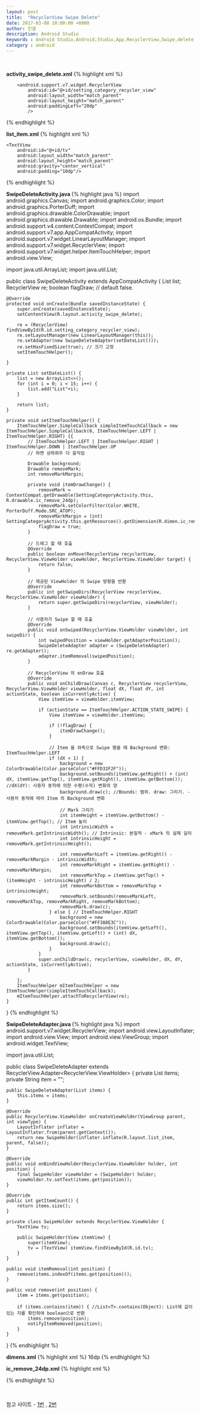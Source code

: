 ```yaml
---
layout: post
title:  "RecyclerView Swipe Delete"
date: 2017-03-08 10:00:00 +0900
author: 민갤
description: Android Studio 
keywords : Android Studio,Android,Studio,App,RecyclerView,Swipe,delete,Touch,List
category : android
---
```


<br>

<strong class="h2">activity_swipe_delete.xml</strong>
{% highlight xml %}
<?xml version="1.0" encoding="utf-8"?>
<RelativeLayout
    xmlns:android="http://schemas.android.com/apk/res/android"
    android:layout_width="match_parent"
    android:layout_height="match_parent"
    android:background="#FFFFFFFF"
    android:orientation="vertical">

        <android.support.v7.widget.RecyclerView
            android:id="@+id/setting_category_recycler_view"
            android:layout_width="match_parent"
            android:layout_height="match_parent"
            android:paddingLeft="20dp"
            />
</RelativeLayout>
{% endhighlight %}
<br>

<strong class="h2">list_item.xml</strong>
{% highlight xml %}
<?xml version="1.0" encoding="utf-8"?>
<FrameLayout
    xmlns:android="http://schemas.android.com/apk/res/android"
    android:layout_width="match_parent"
    android:layout_height="50dp">

    <TextView
        android:id="@+id/tv"
        android:layout_width="match_parent"
        android:layout_height="match_parent"
        android:gravity="center_vertical"
        android:padding="10dp"/>
</FrameLayout>
{% endhighlight %}
<br>

<strong class="h2"> SwipeDeleteActivity.java </strong>
{% highlight java %}
import android.graphics.Canvas;
import android.graphics.Color;
import android.graphics.PorterDuff;
import android.graphics.drawable.ColorDrawable;
import android.graphics.drawable.Drawable;
import android.os.Bundle;
import android.support.v4.content.ContextCompat;
import android.support.v7.app.AppCompatActivity;
import android.support.v7.widget.LinearLayoutManager;
import android.support.v7.widget.RecyclerView;
import android.support.v7.widget.helper.ItemTouchHelper;
import android.view.View;

import java.util.ArrayList;
import java.util.List;

public class SwipeDeleteActivity extends AppCompatActivity {
    List list;
    RecyclerView re;
    boolean flagDraw; // default false.

    @Override
    protected void onCreate(Bundle savedInstanceState) {
        super.onCreate(savedInstanceState);
        setContentView(R.layout.activity_swipe_delete);

        re = (RecyclerView) findViewById(R.id.setting_category_recycler_view);
        re.setLayoutManager(new LinearLayoutManager(this));
        re.setAdapter(new SwipeDeleteAdapter(setDateList()));
        re.setHasFixedSize(true); // 크기 고정
        setItemTouchHelper();

    }

    private List setDateList() {
        list = new ArrayList<>();
        for (int i = 0; i < 15; i++) {
            list.add("List"+i);
        }

        return list;
    }

    private void setItemTouchHelper() {
        ItemTouchHelper.SimpleCallback simpleItemTouchCallback = new ItemTouchHelper.SimpleCallback(0, ItemTouchHelper.LEFT | ItemTouchHelper.RIGHT) {{
            // ItemTouchHelper.LEFT | ItemTouchHelper.RIGHT | ItemTouchHelper.DOWN | ItemTouchHelper.UP
            // 하면 상하좌우 다 움직임

            Drawable background;
            Drawable removeMark;
            int removeMarkMargin;

            private void itemDrawChange() {
                removeMark = ContextCompat.getDrawable(SettingCategoryActivity.this, R.drawable.ic_remove_24dp);
                removeMark.setColorFilter(Color.WHITE, PorterDuff.Mode.SRC_ATOP);
                removeMarkMargin = (int) SettingCategoryActivity.this.getResources().getDimension(R.dimen.ic_remove_margin);
                flagDraw = true;
            }

            // 드래그 할 때 호출
            @Override
            public boolean onMove(RecyclerView recyclerView, RecyclerView.ViewHolder viewHolder, RecyclerView.ViewHolder target) {
                return false;
            }

            // 제공된 ViewHolder 의 Swipe 방향을 반환
            @Override
            public int getSwipeDirs(RecyclerView recyclerView, RecyclerView.ViewHolder viewHolder) {
                return super.getSwipeDirs(recyclerView, viewHolder);
            }

            // 사용자가 Swipe 할 때 호출
            @Override
            public void onSwiped(RecyclerView.ViewHolder viewHolder, int swipeDir) {
                int swipedPosition = viewHolder.getAdapterPosition();
                SwipeDeleteAdapter adapter = (SwipeDeleteAdapter) re.getAdapter();
                adapter.itemRemoval(swipedPosition);
            }

            // RecyclerView 의 onDraw 호출
            @Override
            public void onChildDraw(Canvas c, RecyclerView recyclerView, RecyclerView.ViewHolder viewHolder, float dX, float dY, int actionState, boolean isCurrentlyActive) {
                View itemView = viewHolder.itemView;

                if (actionState == ItemTouchHelper.ACTION_STATE_SWIPE) {
                    View itemView = viewHolder.itemView;

                    if (!flagDraw) {
                        itemDrawChange();
                    }

                    // Item 을 좌측으로 Swipe 했을 때 Background 변화: ItemTouchHelper.LEFT
                    if (dX < 1) {
                        background = new ColorDrawable(Color.parseColor("#FFD32F2F"));
                        background.setBounds(itemView.getRight() + (int) dX, itemView.getTop(), itemView.getRight(), itemView.getBottom()); //dX(dY): 사용자 동작에 의한 수평(수직) 변화의 양
                        background.draw(c); //Bounds: 범위. draw: 그리기. - 사용자 동작에 따라 Item 의 Background 변화

                        // Mark 그리기
                        int itemHeight = itemView.getBottom() - itemView.getTop(); // Item 높이
                        int intrinsicWidth = removeMark.getIntrinsicWidth(); // Intrinsic: 본질적 - xMark 의 실제 길이
                        int intrinsicHeight = removeMark.getIntrinsicHeight();

                        int removeMarkLeft = itemView.getRight() - removeMarkMargin - intrinsicWidth;
                        int removeMarkRight = itemView.getRight() - removeMarkMargin;
                        int removeMarkTop = itemView.getTop() + (itemHeight - intrinsicHeight) / 2;
                        int removeMarkBottom = removeMarkTop + intrinsicHeight;
                        removeMark.setBounds(removeMarkLeft, removeMarkTop, removeMarkRight, removeMarkBottom);
                        removeMark.draw(c);
                    } else { // ItemTouchHelper.RIGHT
                        background = new ColorDrawable(Color.parseColor("#FF388E3C"));
                        background.setBounds(itemView.getLeft(), itemView.getTop(), itemView.getLeft() + (int) dX, itemView.getBottom());
                        background.draw(c);
                    }
                }
                super.onChildDraw(c, recyclerView, viewHolder, dX, dY, actionState, isCurrentlyActive);
            }

        };
        ItemTouchHelper mItemTouchHelper = new ItemTouchHelper(simpleItemTouchCallback);
        mItemTouchHelper.attachToRecyclerView(re);
    }
}
{% endhighlight %}
<br>

<strong class="h2"> SwipeDeleteAdapter.java </strong>
{% highlight java %}
import android.support.v7.widget.RecyclerView;
import android.view.LayoutInflater;
import android.view.View;
import android.view.ViewGroup;
import android.widget.TextView;

import java.util.List;

public class SwipeDeleteAdapter extends RecyclerView.Adapter<RecyclerView.ViewHolder> {
    private List<String> items;
    private String item = "";

    public SwipeDeleteAdapter(List items) {
        this.items = items;
    }

    @Override
    public RecyclerView.ViewHolder onCreateViewHolder(ViewGroup parent, int viewType) {
        LayoutInflater inflater = LayoutInflater.from(parent.getContext());
        return new SwipeHolder(inflater.inflate(R.layout.list_item, parent, false));
    }

    @Override
    public void onBindViewHolder(RecyclerView.ViewHolder holder, int position) {
        final SwipeHolder viewHolder = (SwipeHolder) holder;
        viewHolder.tv.setText(items.get(position));
    }

    @Override
    public int getItemCount() {
        return items.size();
    }

    private class SwipeHolder extends RecyclerView.ViewHolder {
        TextView tv;

        public SwipeHolder(View itemView) {
            super(itemView);
            tv = (TextView) itemView.findViewById(R.id.tv);
        }
    }

    public void itemRemoval(int position) {
        remove(items.indexOf(items.get(position)));
    }

    public void remove(int position) {
        item = items.get(position);

        if (items.contains(item)) { //List<T>.contains(Object): List에 값이 있는 지를 확인하여 boolean으로 반환
            items.remove(position);
            notifyItemRemoved(position);
        }
    }
}
{% endhighlight %}
<br>

<strong class="h2">dimens.xml</strong>
{% highlight xml %}
<resources>
    <dimen name="ic_remove_margin">16dp</dimen>
</resources>
{% endhighlight %}
<br>

<strong class="h2">ic_remove_24dp.xml</strong>
{% highlight xml %}
<?xml version="1.0" encoding="utf-8"?>
<vector xmlns:android="http://schemas.android.com/apk/res/android"
        android:width="24dp"
        android:height="24dp"
        android:viewportHeight="24.0"
        android:viewportWidth="24.0">
    <path
        android:fillColor="#FFFFFFFF"
        android:pathData="M19,13H5v-2h14v2z"/>
</vector>
{% endhighlight %}

<br>



참고 사이트 - [1번] , [2번]

[1번]: https://www.learn2crack.com/2016/02/custom-swipe-recyclerview.html
[2번]: https://github.com/nemanja-kovacevic/recycler-view-swipe-to-delete/blob/master/app/src/main/java/net/nemanjakovacevic/recyclerviewswipetodelete/MainActivity.java
